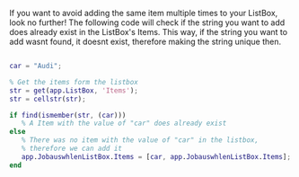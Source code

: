 If you want to avoid adding the same item multiple times to your ListBox, look no further! The following code will check if the string you want to add does already exist in the ListBox's Items. This way, if the string you want to add wasnt found, it doesnt exist, therefore making the string unique then.

```matlab

car = "Audi";

% Get the items form the listbox
str = get(app.ListBox, 'Items'); 
str = cellstr(str);

if find(ismember(str, (car)))
   % A Item with the value of "car" does already exist
else 
   % There was no item with the value of "car" in the listbox, 
   % therefore we can add it
   app.JobauswhlenListBox.Items = [car, app.JobauswhlenListBox.Items];
end 
```
